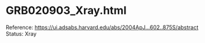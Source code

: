 # GRB020903_Xray.html

Reference: https://ui.adsabs.harvard.edu/abs/2004ApJ...602..875S/abstract
Status: Xray